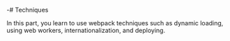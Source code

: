 -# Techniques

In this part, you learn to use webpack techniques such as dynamic loading, using web workers, internationalization, and deploying.

